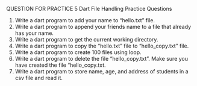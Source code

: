 QUESTION FOR PRACTICE 5
Dart File Handling Practice Questions
1. Write a dart program to add your name to “hello.txt” file.
2. Write a dart program to append your friends name to a file that already has your name.
3. Write a dart program to get the current working directory.
4. Write a dart program to copy the “hello.txt” file to “hello_copy.txt” file.
5. Write a dart program to create 100 files using loop.
6. Write a dart program to delete the file “hello_copy.txt”. Make sure you have created the file “hello_copy.txt.
7. Write a dart program to store name, age, and address of students in a csv file and read it.
